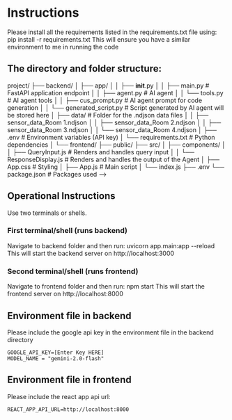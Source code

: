 # Instructions
Please install all the requirements listed in the requirements.txt file using:
    pip install -r requirements.txt
This will ensure you have a similar environment to me in running the code

## The directory and folder structure:
 
project/
├── backend/
│   ├── app/
│   │   ├── __init__.py
│   │   ├── main.py             # FastAPI application endpoint
│   │   ├── agent.py            # AI agent
│   │   └── tools.py            # AI agent tools
│   │   ├── cus_prompt.py       # AI agent prompt for code generation
│   │   └── generated_script.py # Script generated by AI agent will be stored here
│   ├── data/                 # Folder for the .ndjson data files
│   │   ├── sensor_data_Room 1.ndjson
│   │   ├── sensor_data_Room 2.ndjson
│   │   ├── sensor_data_Room 3.ndjson
│   │   └── sensor_data_Room 4.ndjson
│   ├── .env                  # Environment variables (API key)
│   └── requirements.txt      # Python dependencies
│
└── frontend/
    ├── public/
    ├── src/
    │   ├── components/
    │   │   ├── QueryInput.js       # Renders and handles query input
    │   │   └── ResponseDisplay.js  # Renders and handles the output of the Agent
    │   ├── App.css                 # Styling
    │   ├── App.js                  # Main script
    │   └── index.js
    ├── .env
    └── package.json                # Packages used -->


## Operational Instructions
Use two terminals or shells.

### First terminal/shell (runs backend)
Navigate to backend folder and then run:
    uvicorn app.main:app --reload
This will start the backend server on http://localhost:3000 

### Second terminal/shell (runs frontend)
Navigate to frontend folder and then run:
    npm start
This will start the frontend server on http://localhost:8000 

## Environment file in backend

Please include the google api key in the environment file in the backend directory

    GOOGLE_API_KEY=[Enter Key HERE]
    MODEL_NAME = "gemini-2.0-flash"


## Environment file in frontend

Please include the react app api url:

    REACT_APP_API_URL=http://localhost:8000